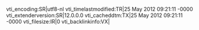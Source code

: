 vti_encoding:SR|utf8-nl
vti_timelastmodified:TR|25 May 2012 09:21:11 -0000
vti_extenderversion:SR|12.0.0.0
vti_cacheddtm:TX|25 May 2012 09:21:11 -0000
vti_filesize:IR|0
vti_backlinkinfo:VX|
